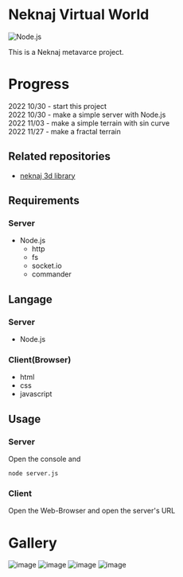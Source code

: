 # Neknaj Virtual World  

![Node.js](https://img.shields.io/badge/-Node.js-224433.svg?logo=node.js)  

This is a Neknaj metavarce project.

# Progress
2022 10/30 - start this project  
2022 10/30 - make a simple server with Node.js  
2022 11/03 - make a simple terrain with sin curve  
2022 11/27 - make a fractal terrain  

## Related repositories  
- [neknaj 3d library](https://github.com/neknaj/3d)

## Requirements
### Server
- Node.js
  - http
  - fs
  - socket.io
  - commander

## Langage  
### Server  
- Node.js
### Client(Browser)  
- html
- css
- javascript

## Usage
### Server
Open the console and
```
node server.js
```
### Client
Open the Web-Browser and open the server's URL


# Gallery
![image](https://user-images.githubusercontent.com/79097169/204101379-29bf5bb5-fd5a-43ac-b549-88bf08c6e0e7.png)
![image](https://user-images.githubusercontent.com/79097169/204148705-03b2cd66-a355-4701-9c43-c510d66f5232.png)
![image](https://user-images.githubusercontent.com/79097169/204148686-bceab387-ae91-4c3c-a181-a6ec82950c09.png)
![image](https://user-images.githubusercontent.com/79097169/204266592-af010776-6681-4e0b-b09c-2c384584c2ae.png)
